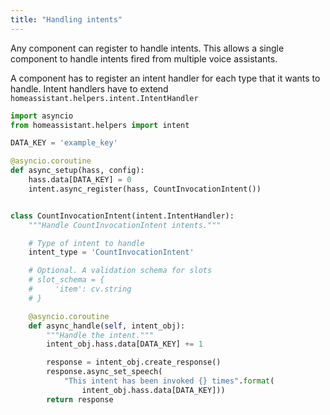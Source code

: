 ```yaml
---
title: "Handling intents"
---
```


Any component can register to handle intents. This allows a single component to handle intents fired from multiple voice assistants.

A component has to register an intent handler for each type that it wants to handle. Intent handlers have to extend `homeassistant.helpers.intent.IntentHandler`

```python
import asyncio
from homeassistant.helpers import intent

DATA_KEY = 'example_key'

@asyncio.coroutine
def async_setup(hass, config):
    hass.data[DATA_KEY] = 0
    intent.async_register(hass, CountInvocationIntent())


class CountInvocationIntent(intent.IntentHandler):
    """Handle CountInvocationIntent intents."""

    # Type of intent to handle
    intent_type = 'CountInvocationIntent'

    # Optional. A validation schema for slots
    # slot_schema = {
    #     'item': cv.string
    # }

    @asyncio.coroutine
    def async_handle(self, intent_obj):
        """Handle the intent."""
        intent_obj.hass.data[DATA_KEY] += 1

        response = intent_obj.create_response()
        response.async_set_speech(
            "This intent has been invoked {} times".format(
                intent_obj.hass.data[DATA_KEY]))
        return response
```
